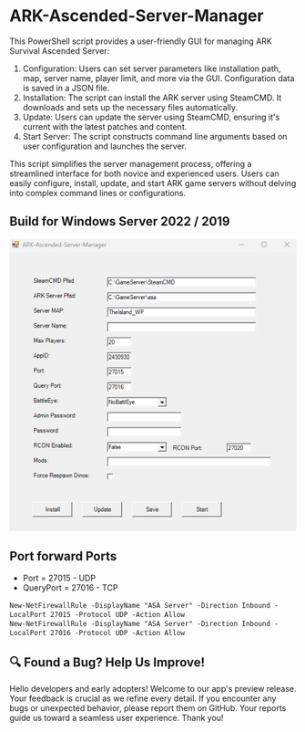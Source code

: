 # ARK-Ascended-Server-Manager
This PowerShell script provides a user-friendly GUI for managing ARK Survival Ascended Server:

1. Configuration: Users can set server parameters like installation path, map, server name, player limit, and more via the GUI. Configuration data is saved in a JSON file.
2. Installation: The script can install the ARK server using SteamCMD. It downloads and sets up the necessary files automatically.
3. Update: Users can update the server using SteamCMD, ensuring it's current with the latest patches and content.
4. Start Server: The script constructs command line arguments based on user configuration and launches the server.

This script simplifies the server management process, offering a streamlined interface for both novice and experienced users. Users can easily configure, install, update, and start ARK game servers without delving into complex command lines or configurations.

## Build for Windows Server 2022 / 2019

![ASA_Server_Manager_Preview.png](Preview/ASA_Server_Manager_Preview_1.png)

## Port forward Ports
- Port = 27015 - UDP 
- QueryPort = 27016 - TCP

```
New-NetFirewallRule -DisplayName "ASA Server" -Direction Inbound -LocalPort 27015 -Protocol UDP -Action Allow
New-NetFirewallRule -DisplayName "ASA Server" -Direction Inbound -LocalPort 27016 -Protocol UDP -Action Allow
```

## 🔍 Found a Bug? Help Us Improve!
Hello developers and early adopters! Welcome to our app's preview release. 
Your feedback is crucial as we refine every detail. 
If you encounter any bugs or unexpected behavior, please report them on GitHub. 
Your reports guide us toward a seamless user experience. Thank you!
